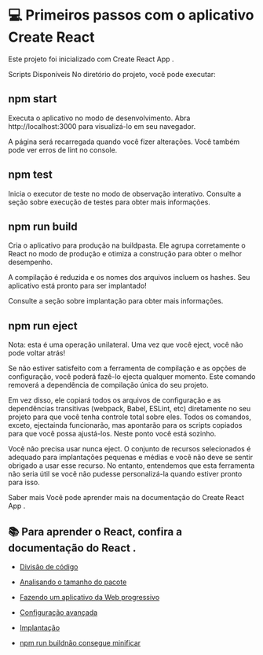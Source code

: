 # 💻 Primeiros passos com o aplicativo Create React
Este projeto foi inicializado com Create React App .

Scripts Disponíveis
No diretório do projeto, você pode executar:

## npm start
Executa o aplicativo no modo de desenvolvimento.
Abra http://localhost:3000 para visualizá-lo em seu navegador.

A página será recarregada quando você fizer alterações.
Você também pode ver erros de lint no console.

## npm test
Inicia o executor de teste no modo de observação interativo.
Consulte a seção sobre execução de testes para obter mais informações.

## npm run build
Cria o aplicativo para produção na buildpasta.
Ele agrupa corretamente o React no modo de produção e otimiza a construção para obter o melhor desempenho.

A compilação é reduzida e os nomes dos arquivos incluem os hashes.
Seu aplicativo está pronto para ser implantado!

Consulte a seção sobre implantação para obter mais informações.

## npm run eject
Nota: esta é uma operação unilateral. Uma vez que você eject, você não pode voltar atrás!

Se não estiver satisfeito com a ferramenta de compilação e as opções de configuração, você poderá fazê-lo ejecta qualquer momento. Este comando removerá a dependência de compilação única do seu projeto.

Em vez disso, ele copiará todos os arquivos de configuração e as dependências transitivas (webpack, Babel, ESLint, etc) diretamente no seu projeto para que você tenha controle total sobre eles. Todos os comandos, exceto, ejectainda funcionarão, mas apontarão para os scripts copiados para que você possa ajustá-los. Neste ponto você está sozinho.

Você não precisa usar nunca eject. O conjunto de recursos selecionados é adequado para implantações pequenas e médias e você não deve se sentir obrigado a usar esse recurso. No entanto, entendemos que esta ferramenta não seria útil se você não pudesse personalizá-la quando estiver pronto para isso.

Saber mais
Você pode aprender mais na documentação do Create React App .

## 📚 Para aprender o React, confira a documentação do React .

- [Divisão de código](https://facebook.github.io/create-react-app/docs/code-splitting)

- [Analisando o tamanho do pacote](https://facebook.github.io/create-react-app/docs/analyzing-the-bundle-size)

- [Fazendo um aplicativo da Web progressivo](https://facebook.github.io/create-react-app/docs/making-a-progressive-web-app)

- [Configuração avançada](https://facebook.github.io/create-react-app/docs/advanced-configuration)

- [Implantação](https://facebook.github.io/create-react-app/docs/deployment)

- [npm run buildnão consegue minificar](https://facebook.github.io/create-react-app/docs/troubleshooting#npm-run-build-fails-to-minify)
